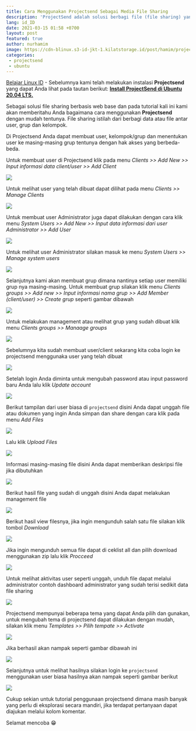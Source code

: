 ```yaml
---
title: Cara Menggunakan Projectsend Sebagai Media File Sharing
description: 'ProjectSend adalah solusi berbagi file (file sharing) yang open source dan self-hosted artinya dapat diinstall di Hosting ataupun VPS Anda secara pribadi'
lang: id_ID
date: 2021-03-15 01:58 +0700
layout: post
featured: true
author: nurhamim
image: https://cdn-blinux.s3-id-jkt-1.kilatstorage.id/post/hamim/projectsend-cover.png
categories:
 - projectsend
 - ubuntu
---
```


[Belajar Linux ID](https://belajarlinux.id) - Sebelumnya kami telah melakukan instalasi **Projectsend** yang dapat Anda lihat pada tautan berikut: **[Install ProjectSend di Ubuntu 20.04 LTS.](https://belajarlinux.id/install-projectsend-di-ubuntu-20-04-lts/)**

Sebagai solusi file sharing berbasis web base dan pada tutorial kali ini kami akan memberitahu Anda bagaimana cara menggunakan **Projectsend** dengan mudah tentunya. File sharing istilah dari berbagi data atau file antar user, grup dan kelompok. 

Di Projectsend Anda dapat membuat user, kelompok/grup dan menentukan user ke masing-masing grup tentunya dengan hak akses yang berbeda-beda. 

Untuk membuat user di Projectsend klik pada menu *Clients >> Add New >> Input informasi data client/user >> Add Client*

![](https://cdn-blinux.s3-id-jkt-1.kilatstorage.id/post/hamim/proj-p01.png) 

Untuk melihat user yang telah dibuat dapat dilihat pada menu *Clients >> Manage Clients*

![](https://cdn-blinux.s3-id-jkt-1.kilatstorage.id/post/hamim/proj-p02.png)

Untuk membuat user Administrator juga dapat dilakukan dengan cara klik menu *System Users >> Add New >> Input data informasi dari user Administrator >> Add User*

![](https://cdn-blinux.s3-id-jkt-1.kilatstorage.id/post/hamim/proj-p03.png)

Untuk melihat user Administrator silakan masuk ke menu *System Users >> Manage system users*

![](https://cdn-blinux.s3-id-jkt-1.kilatstorage.id/post/hamim/proj-p04.png)

Selanjutnya kami akan membuat grup dimana nantinya setiap user memiliki grup nya masing-masing. Untuk membuat grup silakan klik menu *Clients groups >> Add new >> Input informasi nama grup >> Add Member (client/user) >> Create grup* seperti gambar dibawah

![](https://cdn-blinux.s3-id-jkt-1.kilatstorage.id/post/hamim/proj-p05.png)

Untuk melakukan management atau melihat grup yang sudah dibuat klik menu *Clients groups >> Manaage groups*

![](https://cdn-blinux.s3-id-jkt-1.kilatstorage.id/post/hamim/proj-p06.png)

Sebelumnya kita sudah membuat user/client sekarang kita coba login ke projectsend menggunaka user yang telah dibuat

![](https://cdn-blinux.s3-id-jkt-1.kilatstorage.id/post/hamim/proj-p07.png)

Setelah login Anda diminta untuk mengubah password atau input password baru Anda lalu klik *Update account*

![](https://cdn-blinux.s3-id-jkt-1.kilatstorage.id/post/hamim/proj-p08.png)

Berikut tampilan dari user biasa di `projectsend` disini Anda dapat unggah file atau dokumen yang ingin Anda simpan dan share dengan cara klik pada menu *Add Files*

![](https://cdn-blinux.s3-id-jkt-1.kilatstorage.id/post/hamim/proj-p09.png)

Lalu klik *Upload Files*

![](https://cdn-blinux.s3-id-jkt-1.kilatstorage.id/post/hamim/proj-p010.png)

Informasi masing-masing file disini Anda dapat memberikan deskripsi file jika dibutuhkan

![](https://cdn-blinux.s3-id-jkt-1.kilatstorage.id/post/hamim/proj-p011.png)

Berikut hasil file yang sudah di unggah disini Anda dapat melakukan management file

![](https://cdn-blinux.s3-id-jkt-1.kilatstorage.id/post/hamim/proj-p012.png)

Berikut hasil view filesnya, jika ingin mengunduh salah satu file silakan klik tombol *Download*

![](https://cdn-blinux.s3-id-jkt-1.kilatstorage.id/post/hamim/proj-p013.png)

Jika ingin mengunduh semua file dapat di ceklist all dan pilih download menggunakan zip lalu klik *Procceed*

![](https://cdn-blinux.s3-id-jkt-1.kilatstorage.id/post/hamim/proj-p014.png)

Untuk melihat aktivitas user seperti unggah, unduh file dapat melalui administrator contoh dashboard administrator yang sudah terisi sedikit data file sharing

![](https://cdn-blinux.s3-id-jkt-1.kilatstorage.id/post/hamim/proj-p015.png)

Projectsend mempunyai beberapa tema yang dapat Anda pilih dan gunakan, untuk mengubah tema di projectsend dapat dilakukan dengan mudah, silakan klik menu *Templates >> Pilih tempate >> Activate*

![](https://cdn-blinux.s3-id-jkt-1.kilatstorage.id/post/hamim/proj-p016.png)

Jika berhasil akan nampak seperti gambar dibawah ini

![](https://cdn-blinux.s3-id-jkt-1.kilatstorage.id/post/hamim/proj-p017.png)

Selanjutnya untuk melihat hasilnya silakan login ke `projectsend` menggunakan user biasa hasilnya akan nampak seperti gambar  berikut

![](https://cdn-blinux.s3-id-jkt-1.kilatstorage.id/post/hamim/proj-p018.png)

Cukup sekian untuk tutorial penggunaan projectsend dimana masih banyak yang perlu di eksplorasi secara mandiri, jika terdapat pertanyaan dapat diajukan melalui kolom komentar.

Selamat mencoba 😁